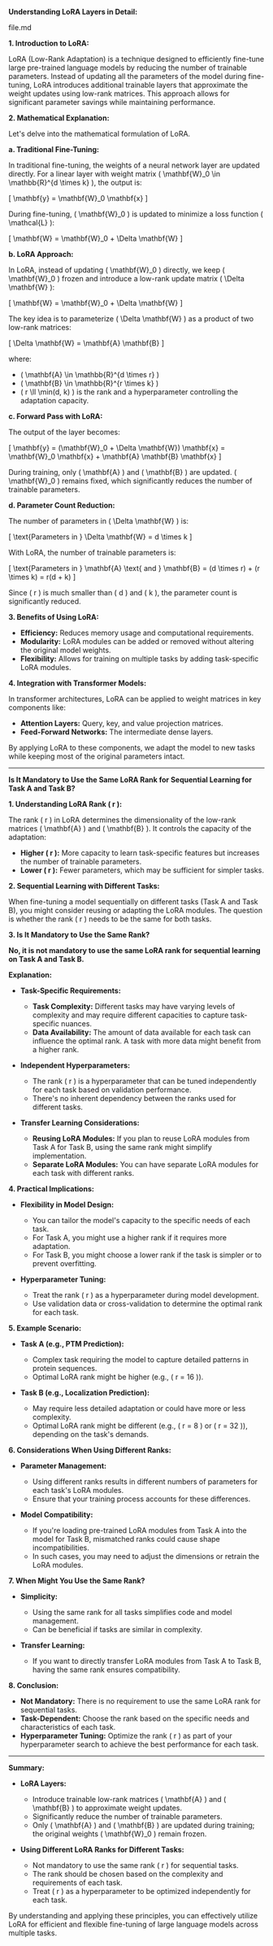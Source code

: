 **Understanding LoRA Layers in Detail:**

file.md

**1. Introduction to LoRA:**

LoRA (Low-Rank Adaptation) is a technique designed to efficiently fine-tune large pre-trained language models by reducing the number of trainable parameters. Instead of updating all the parameters of the model during fine-tuning, LoRA introduces additional trainable layers that approximate the weight updates using low-rank matrices. This approach allows for significant parameter savings while maintaining performance.

**2. Mathematical Explanation:**

Let's delve into the mathematical formulation of LoRA.

**a. Traditional Fine-Tuning:**

In traditional fine-tuning, the weights of a neural network layer are updated directly. For a linear layer with weight matrix \( \mathbf{W}_0 \in \mathbb{R}^{d \times k} \), the output is:

\[
\mathbf{y} = \mathbf{W}_0 \mathbf{x}
\]

During fine-tuning, \( \mathbf{W}_0 \) is updated to minimize a loss function \( \mathcal{L} \):

\[
\mathbf{W} = \mathbf{W}_0 + \Delta \mathbf{W}
\]

**b. LoRA Approach:**

In LoRA, instead of updating \( \mathbf{W}_0 \) directly, we keep \( \mathbf{W}_0 \) frozen and introduce a low-rank update matrix \( \Delta \mathbf{W} \):

\[
\mathbf{W} = \mathbf{W}_0 + \Delta \mathbf{W}
\]

The key idea is to parameterize \( \Delta \mathbf{W} \) as a product of two low-rank matrices:

\[
\Delta \mathbf{W} = \mathbf{A} \mathbf{B}
\]

where:

- \( \mathbf{A} \in \mathbb{R}^{d \times r} \)
- \( \mathbf{B} \in \mathbb{R}^{r \times k} \)
- \( r \ll \min(d, k) \) is the rank and a hyperparameter controlling the adaptation capacity.

**c. Forward Pass with LoRA:**

The output of the layer becomes:

\[
\mathbf{y} = (\mathbf{W}_0 + \Delta \mathbf{W}) \mathbf{x} = \mathbf{W}_0 \mathbf{x} + \mathbf{A} \mathbf{B} \mathbf{x}
\]

During training, only \( \mathbf{A} \) and \( \mathbf{B} \) are updated. \( \mathbf{W}_0 \) remains fixed, which significantly reduces the number of trainable parameters.

**d. Parameter Count Reduction:**

The number of parameters in \( \Delta \mathbf{W} \) is:

\[
\text{Parameters in } \Delta \mathbf{W} = d \times k
\]

With LoRA, the number of trainable parameters is:

\[
\text{Parameters in } \mathbf{A} \text{ and } \mathbf{B} = (d \times r) + (r \times k) = r(d + k)
\]

Since \( r \) is much smaller than \( d \) and \( k \), the parameter count is significantly reduced.

**3. Benefits of Using LoRA:**

- **Efficiency:** Reduces memory usage and computational requirements.
- **Modularity:** LoRA modules can be added or removed without altering the original model weights.
- **Flexibility:** Allows for training on multiple tasks by adding task-specific LoRA modules.

**4. Integration with Transformer Models:**

In transformer architectures, LoRA can be applied to weight matrices in key components like:

- **Attention Layers:** Query, key, and value projection matrices.
- **Feed-Forward Networks:** The intermediate dense layers.

By applying LoRA to these components, we adapt the model to new tasks while keeping most of the original parameters intact.

---

**Is It Mandatory to Use the Same LoRA Rank for Sequential Learning for Task A and Task B?**

**1. Understanding LoRA Rank \( r \):**

The rank \( r \) in LoRA determines the dimensionality of the low-rank matrices \( \mathbf{A} \) and \( \mathbf{B} \). It controls the capacity of the adaptation:

- **Higher \( r \):** More capacity to learn task-specific features but increases the number of trainable parameters.
- **Lower \( r \):** Fewer parameters, which may be sufficient for simpler tasks.

**2. Sequential Learning with Different Tasks:**

When fine-tuning a model sequentially on different tasks (Task A and Task B), you might consider reusing or adapting the LoRA modules. The question is whether the rank \( r \) needs to be the same for both tasks.

**3. Is It Mandatory to Use the Same Rank?**

**No, it is not mandatory to use the same LoRA rank for sequential learning on Task A and Task B.**

**Explanation:**

- **Task-Specific Requirements:**
  - **Task Complexity:** Different tasks may have varying levels of complexity and may require different capacities to capture task-specific nuances.
  - **Data Availability:** The amount of data available for each task can influence the optimal rank. A task with more data might benefit from a higher rank.

- **Independent Hyperparameters:**
  - The rank \( r \) is a hyperparameter that can be tuned independently for each task based on validation performance.
  - There's no inherent dependency between the ranks used for different tasks.

- **Transfer Learning Considerations:**
  - **Reusing LoRA Modules:** If you plan to reuse LoRA modules from Task A for Task B, using the same rank might simplify implementation.
  - **Separate LoRA Modules:** You can have separate LoRA modules for each task with different ranks.

**4. Practical Implications:**

- **Flexibility in Model Design:**
  - You can tailor the model's capacity to the specific needs of each task.
  - For Task A, you might use a higher rank if it requires more adaptation.
  - For Task B, you might choose a lower rank if the task is simpler or to prevent overfitting.

- **Hyperparameter Tuning:**
  - Treat the rank \( r \) as a hyperparameter during model development.
  - Use validation data or cross-validation to determine the optimal rank for each task.

**5. Example Scenario:**

- **Task A (e.g., PTM Prediction):**
  - Complex task requiring the model to capture detailed patterns in protein sequences.
  - Optimal LoRA rank might be higher (e.g., \( r = 16 \)).

- **Task B (e.g., Localization Prediction):**
  - May require less detailed adaptation or could have more or less complexity.
  - Optimal LoRA rank might be different (e.g., \( r = 8 \) or \( r = 32 \)), depending on the task's demands.

**6. Considerations When Using Different Ranks:**

- **Parameter Management:**
  - Using different ranks results in different numbers of parameters for each task's LoRA modules.
  - Ensure that your training process accounts for these differences.

- **Model Compatibility:**
  - If you're loading pre-trained LoRA modules from Task A into the model for Task B, mismatched ranks could cause shape incompatibilities.
  - In such cases, you may need to adjust the dimensions or retrain the LoRA modules.

**7. When Might You Use the Same Rank?**

- **Simplicity:**
  - Using the same rank for all tasks simplifies code and model management.
  - Can be beneficial if tasks are similar in complexity.

- **Transfer Learning:**
  - If you want to directly transfer LoRA modules from Task A to Task B, having the same rank ensures compatibility.

**8. Conclusion:**

- **Not Mandatory:** There is no requirement to use the same LoRA rank for sequential tasks.
- **Task-Dependent:** Choose the rank based on the specific needs and characteristics of each task.
- **Hyperparameter Tuning:** Optimize the rank \( r \) as part of your hyperparameter search to achieve the best performance for each task.

---

**Summary:**

- **LoRA Layers:**
  - Introduce trainable low-rank matrices \( \mathbf{A} \) and \( \mathbf{B} \) to approximate weight updates.
  - Significantly reduce the number of trainable parameters.
  - Only \( \mathbf{A} \) and \( \mathbf{B} \) are updated during training; the original weights \( \mathbf{W}_0 \) remain frozen.

- **Using Different LoRA Ranks for Different Tasks:**
  - Not mandatory to use the same rank \( r \) for sequential tasks.
  - The rank should be chosen based on the complexity and requirements of each task.
  - Treat \( r \) as a hyperparameter to be optimized independently for each task.

By understanding and applying these principles, you can effectively utilize LoRA for efficient and flexible fine-tuning of large language models across multiple tasks.
